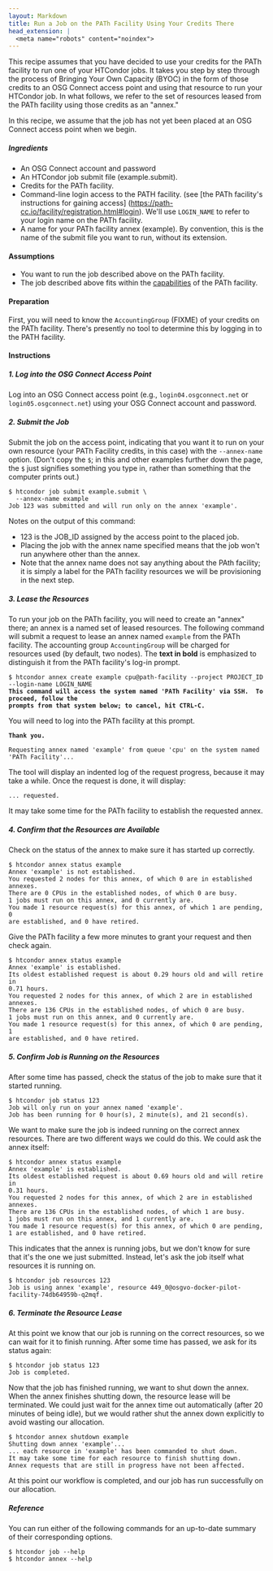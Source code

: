 ```yaml
---
layout: Markdown
title: Run a Job on the PATh Facility Using Your Credits There
head_extension: |
  <meta name="robots" content="noindex">
---
```


This recipe assumes that you have decided to use your credits
for the PATh facility to run one of your HTCondor jobs.  It takes you step by
step through the process of Bringing Your Own Capacity (BYOC) in the
form of those credits to an OSG Connect access point and using that
resource to run your HTCondor job.  In what follows, we refer to the set
of resources leased from the PATh facility using those credits as an "annex."

In this recipe, we assume that the job has not yet been placed at an
OSG Connect access point when we begin.

##### Ingredients

- An OSG Connect account and password
- An HTCondor job submit file (example.submit).
- Credits for the PATh facility.
- Command-line login access to the PATH facility.  (see [the PATh facility's instructions for gaining access] (https://path-cc.io/facility/registration.html#login).
  We'll use `LOGIN_NAME` to refer to your login name on the PATh facility.
- A name for your PATh facility annex (example).  By convention,
  this is the name of the submit file you want to run, without its extension.

#### Assumptions

* You want to run the job described above on the PATh facility.
* The job described above fits within the [capabilities](https://path-cc.io/facility/#facility-description) of the PATh facility.

#### Preparation

First, you will need to know the `AccountingGroup` (FIXME) of your credits on
the PATh facility.  There's presently no tool to determine this by logging
in to the PATH facility.

#### Instructions

##### 1. Log into the OSG Connect Access Point

Log into an OSG Connect access point (e.g., `login04.osgconnect.net` or
`login05.osgconnect.net`) using your OSG Connect account and password.

##### 2. Submit the Job

Submit the job on the access point, indicating that you want it to run
on your own resource (your PATh Facility credits, in this case) with the
`--annex-name` option.  (Don't copy the `$`; in this and other examples
further down the page, the `$` just signifies something you type in,
rather than something that the computer prints out.)

    $ htcondor job submit example.submit \
      --annex-name example
    Job 123 was submitted and will run only on the annex 'example'.

Notes on the output of this command:
- 123 is the JOB_ID assigned by the access point to the placed job.
- Placing the job with the annex name specified means that the job
  won't run anywhere other than the annex.
- Note that the annex name does not say anything about the PAth facility; it is simply
  a label for the PATh facility resources we will be provisioning
  in the next step.

##### 3. Lease the Resources

To run your job on the PATh facility, you will need to create an "annex" there;
an annex is a named set of leased resources.  The following command will
submit a request to lease an annex named `example` from the PATh facility.
The accounting group `AccountingGroup` will be charged for resources used (by
default, two nodes).  The **text in bold** is emphasized to distinguish
it from the PATh facility's log-in prompt.

<pre><code>$ htcondor annex create example cpu@path-facility --project PROJECT_ID --login-name LOGIN_NAME
<b>This command will access the system named 'PATh Facility' via SSH.  To proceed, follow the
prompts from that system below; to cancel, hit CTRL-C.</b>
</code></pre>

You will need to log into the PATh facility at this prompt.

<pre><code><b>Thank you.</b>

Requesting annex named 'example' from queue 'cpu' on the system named 'PATh Facility'...
</code></pre>

The tool will display an indented log of the request progress, because
it may take a while.  Once the request is done, it will display:

	... requested.

It may take some time for the PATh facility to establish the requested annex.

##### 4. Confirm that the Resources are Available

Check on the status of the annex to make sure it has started up correctly.

	$ htcondor annex status example
	Annex 'example' is not established.
	You requested 2 nodes for this annex, of which 0 are in established
	annexes.
	There are 0 CPUs in the established nodes, of which 0 are busy.
	1 jobs must run on this annex, and 0 currently are.
	You made 1 resource request(s) for this annex, of which 1 are pending, 0
	are established, and 0 have retired.

Give the PATh facility a few more minutes to grant your request and then check again.

	$ htcondor annex status example
	Annex 'example' is established.
	Its oldest established request is about 0.29 hours old and will retire in
	0.71 hours.
	You requested 2 nodes for this annex, of which 2 are in established
	annexes.
	There are 136 CPUs in the established nodes, of which 0 are busy.
	1 jobs must run on this annex, and 0 currently are.
	You made 1 resource request(s) for this annex, of which 0 are pending, 1
	are established, and 0 have retired.

##### 5. Confirm Job is Running on the Resources

After some time has passed, check the status of the job to make sure
that it started running.

	$ htcondor job status 123
	Job will only run on your annex named 'example'.
	Job has been running for 0 hour(s), 2 minute(s), and 21 second(s).

We want to make sure the job is indeed running on the correct annex
resources.  There are two different ways we could do this.  We could ask
the annex itself:

	$ htcondor annex status example
	Annex 'example' is established.
	Its oldest established request is about 0.69 hours old and will retire in
	0.31 hours.
	You requested 2 nodes for this annex, of which 2 are in established
	annexes.
	There are 136 CPUs in the established nodes, of which 1 are busy.
	1 jobs must run on this annex, and 1 currently are.
	You made 1 resource request(s) for this annex, of which 0 are pending,
	1 are established, and 0 have retired.

This indicates that the annex is running jobs, but we don't know for
sure that it's the one we just submitted.  Instead, let's ask the job
itself what resources it is running on.

	$ htcondor job resources 123
	Job is using annex 'example', resource 449_0@osgvo-docker-pilot-facility-74db64959b-q2mqf.

##### 6. Terminate the Resource Lease

At this point we know that our job is running on the correct resources,
so we can wait for it to finish running.  After some time has passed, we
ask for its status again:

	$ htcondor job status 123
	Job is completed.

Now that the job has finished running, we want to shut down the annex.
When the annex finishes shutting down, the resource lease will be
terminated.  We could just wait for the annex time out automatically
(after 20 minutes of being idle), but we would rather shut the annex down
explicitly to avoid wasting our allocation.

	$ htcondor annex shutdown example
	Shutting down annex 'example'...
	... each resource in 'example' has been commanded to shut down.
	It may take some time for each resource to finish shutting down.
	Annex requests that are still in progress have not been affected.

At this point our workflow is completed, and our job has run
successfully on our allocation.

##### Reference

You can run either of the following commands for an up-to-date summary
of their corresponding options.

	$ htcondor job --help
	$ htcondor annex --help
